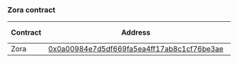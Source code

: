### Zora contract


| Contract | Address                                                                                                               | Chain ID |
| -------- | --------------------------------------------------------------------------------------------------------------------- | -------- |
| Zora | [0x0a00984e7d5df669fa5ea4ff17ab8c1cf76be3ae](https://www.onceupon.gg/0x0a00984e7d5df669fa5ea4ff17ab8c1cf76be3ae:8453) | 8453     |
